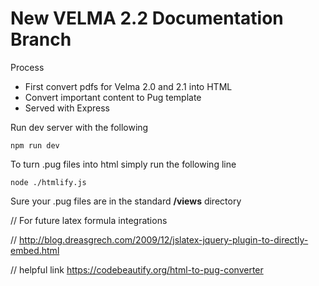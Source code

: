 # New VELMA 2.2 Documentation Branch

Process

- First convert pdfs for Velma 2.0 and 2.1 into HTML
- Convert important content to Pug template
- Served with Express

Run dev server with the following

```
npm run dev
```

To turn .pug files into html simply run the following line

```
node ./htmlify.js
```

Sure your .pug files are in the standard **/views** directory




// For future latex formula integrations

// http://blog.dreasgrech.com/2009/12/jslatex-jquery-plugin-to-directly-embed.html

// helpful link https://codebeautify.org/html-to-pug-converter
